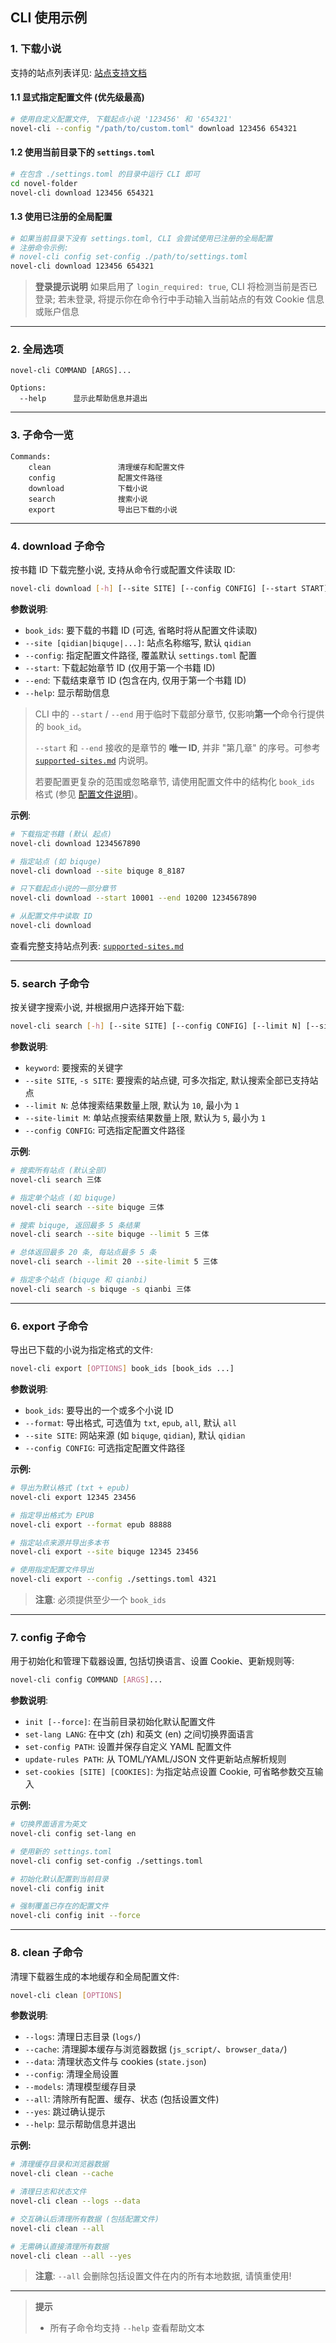 ## CLI 使用示例

### 1. 下载小说

支持的站点列表详见: [站点支持文档](./4-supported-sites.md)

#### 1.1 显式指定配置文件 (优先级最高)

```bash
# 使用自定义配置文件, 下载起点小说 '123456' 和 '654321'
novel-cli --config "/path/to/custom.toml" download 123456 654321
```

#### 1.2 使用当前目录下的 `settings.toml`

```bash
# 在包含 ./settings.toml 的目录中运行 CLI 即可
cd novel-folder
novel-cli download 123456 654321
```

#### 1.3 使用已注册的全局配置

```bash
# 如果当前目录下没有 settings.toml, CLI 会尝试使用已注册的全局配置
# 注册命令示例:
# novel-cli config set-config ./path/to/settings.toml
novel-cli download 123456 654321
```

> **登录提示说明**
> 如果启用了 `login_required: true`, CLI 将检测当前是否已登录;
> 若未登录, 将提示你在命令行中手动输入当前站点的有效 Cookie 信息或账户信息

---

### 2. 全局选项

```text
novel-cli COMMAND [ARGS]...

Options:
  --help      显示此帮助信息并退出
```

---

### 3. 子命令一览

```text
Commands:
    clean               清理缓存和配置文件
    config              配置文件路径
    download            下载小说
    search              搜索小说
    export              导出已下载的小说
```

---

### 4. download 子命令

按书籍 ID 下载完整小说, 支持从命令行或配置文件读取 ID:

```bash
novel-cli download [-h] [--site SITE] [--config CONFIG] [--start START] [--end END] [book_ids ...]
```

**参数说明**:

* `book_ids`: 要下载的书籍 ID (可选, 省略时将从配置文件读取)
* `--site [qidian|biquge|...]`: 站点名称缩写, 默认 `qidian`
* `--config`: 指定配置文件路径, 覆盖默认 `settings.toml` 配置
* `--start`: 下载起始章节 ID (仅用于第一个书籍 ID)
* `--end`: 下载结束章节 ID (包含在内, 仅用于第一个书籍 ID)
* `--help`: 显示帮助信息

> CLI 中的 `--start` / `--end` 用于临时下载部分章节, 仅影响**第一个**命令行提供的 `book_id`。
>
> `--start` 和 `--end` 接收的是章节的 **唯一 ID**, 并非 "第几章" 的序号。可参考 [`supported-sites.md`](./4-supported-sites.md) 内说明。
>
> 若要配置更复杂的范围或忽略章节, 请使用配置文件中的结构化 `book_ids` 格式 (参见 [配置文件说明](./3-settings-schema.md))。

**示例**:

```bash
# 下载指定书籍 (默认 起点)
novel-cli download 1234567890

# 指定站点 (如 biquge)
novel-cli download --site biquge 8_8187

# 只下载起点小说的一部分章节
novel-cli download --start 10001 --end 10200 1234567890

# 从配置文件中读取 ID
novel-cli download
```

查看完整支持站点列表: [`supported-sites.md`](./4-supported-sites.md)

---

### 5. search 子命令

按关键字搜索小说, 并根据用户选择开始下载:

```bash
novel-cli search [-h] [--site SITE] [--config CONFIG] [--limit N] [--site-limit M] keyword
```

**参数说明**:

* `keyword`: 要搜索的关键字
* `--site SITE`, `-s SITE`: 要搜索的站点键, 可多次指定, 默认搜索全部已支持站点
* `--limit N`: 总体搜索结果数量上限, 默认为 `10`, 最小为 `1`
* `--site-limit M`: 单站点搜索结果数量上限, 默认为 `5`, 最小为 `1`
* `--config CONFIG`: 可选指定配置文件路径

**示例**:

```bash
# 搜索所有站点 (默认全部)
novel-cli search 三体

# 指定单个站点 (如 biquge)
novel-cli search --site biquge 三体

# 搜索 biquge, 返回最多 5 条结果
novel-cli search --site biquge --limit 5 三体

# 总体返回最多 20 条, 每站点最多 5 条
novel-cli search --limit 20 --site-limit 5 三体

# 指定多个站点 (biquge 和 qianbi)
novel-cli search -s biquge -s qianbi 三体
```

---

### 6. export 子命令

导出已下载的小说为指定格式的文件:

```bash
novel-cli export [OPTIONS] book_ids [book_ids ...]
```

**参数说明**:

* `book_ids`: 要导出的一个或多个小说 ID
* `--format`: 导出格式, 可选值为 `txt`, `epub`, `all`, 默认 `all`
* `--site SITE`: 网站来源 (如 `biquge`, `qidian`), 默认 `qidian`
* `--config CONFIG`: 可选指定配置文件路径

**示例:**

```bash
# 导出为默认格式 (txt + epub)
novel-cli export 12345 23456

# 指定导出格式为 EPUB
novel-cli export --format epub 88888

# 指定站点来源并导出多本书
novel-cli export --site biquge 12345 23456

# 使用指定配置文件导出
novel-cli export --config ./settings.toml 4321
```

> **注意**: 必须提供至少一个 `book_ids`

---

### 7. config 子命令

用于初始化和管理下载器设置, 包括切换语言、设置 Cookie、更新规则等:

```bash
novel-cli config COMMAND [ARGS]...
```

**参数说明**:

* `init [--force]`: 在当前目录初始化默认配置文件
* `set-lang LANG`: 在中文 (zh) 和英文 (en) 之间切换界面语言
* `set-config PATH`: 设置并保存自定义 YAML 配置文件
* `update-rules PATH`: 从 TOML/YAML/JSON 文件更新站点解析规则
* `set-cookies [SITE] [COOKIES]`: 为指定站点设置 Cookie, 可省略参数交互输入

**示例:**

```bash
# 切换界面语言为英文
novel-cli config set-lang en

# 使用新的 settings.toml
novel-cli config set-config ./settings.toml

# 初始化默认配置到当前目录
novel-cli config init

# 强制覆盖已存在的配置文件
novel-cli config init --force
```

---

### 8. clean 子命令

清理下载器生成的本地缓存和全局配置文件:

```bash
novel-cli clean [OPTIONS]
```

**参数说明**:

* `--logs`: 清理日志目录 (`logs/`)
* `--cache`: 清理脚本缓存与浏览器数据 (`js_script/`、`browser_data/`)
* `--data`: 清理状态文件与 cookies (`state.json`)
* `--config`: 清理全局设置
* `--models`: 清理模型缓存目录
* `--all`: 清除所有配置、缓存、状态 (包括设置文件)
* `--yes`: 跳过确认提示
* `--help`: 显示帮助信息并退出

**示例:**

```bash
# 清理缓存目录和浏览器数据
novel-cli clean --cache

# 清理日志和状态文件
novel-cli clean --logs --data

# 交互确认后清理所有数据 (包括配置文件)
novel-cli clean --all

# 无需确认直接清理所有数据
novel-cli clean --all --yes
```

> **注意**: `--all` 会删除包括设置文件在内的所有本地数据, 请慎重使用!

---

> **提示**
>
> * 所有子命令均支持 `--help` 查看帮助文本
